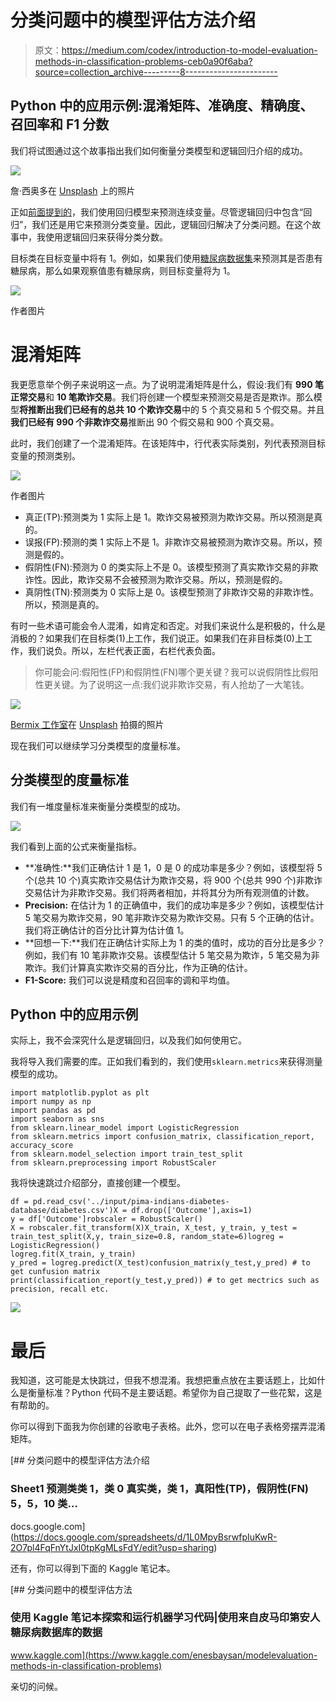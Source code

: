# 分类问题中的模型评估方法介绍

> 原文：<https://medium.com/codex/introduction-to-model-evaluation-methods-in-classification-problems-ceb0a90f6aba?source=collection_archive---------8----------------------->

## Python 中的应用示例:混淆矩阵、准确度、精确度、召回率和 F1 分数

我们将试图通过这个故事指出我们如何衡量分类模型和逻辑回归介绍的成功。

![](img/df72976bf9663bdb34904e4f63f83ac9.png)

詹·西奥多在 [Unsplash](https://unsplash.com/s/photos/predict?utm_source=unsplash&utm_medium=referral&utm_content=creditCopyText) 上的照片

正如[前面提到的](https://mebaysan.medium.com/introduction-to-model-evaluation-methods-in-regression-models-1b9c1c50f8a0)，我们使用回归模型来预测连续变量。尽管逻辑回归中包含“回归”，我们还是用它来预测分类变量。因此，逻辑回归解决了分类问题。在这个故事中，我使用逻辑回归来获得分类分数。

目标类在目标变量中将有 1。例如，如果我们使用[糖尿病数据集](https://www.kaggle.com/uciml/pima-indians-diabetes-database)来预测其是否患有糖尿病，那么如果观察值患有糖尿病，则目标变量将为 1。

![](img/35cd1f800b13ee75fd5cb49a50d92d0d.png)

作者图片

# 混淆矩阵

我更愿意举个例子来说明这一点。为了说明混淆矩阵是什么，假设:我们有 **990 笔正常交易**和 **10 笔欺诈交易**。我们将创建一个模型来预测交易是否是欺诈。那么模型**将推断出我们已经有的总共 10 个欺诈交易**中的 5 个真交易和 5 个假交易。并且**我们已经有 990 个非欺诈交易**推断出 90 个假交易和 900 个真交易。

此时，我们创建了一个混淆矩阵。在该矩阵中，行代表实际类别，列代表预测目标变量的预测类别。

![](img/eff7d9f78e23e91aeaa6f470e0d1a21f.png)

作者图片

*   真正(TP):预测类为 1 实际上是 1。欺诈交易被预测为欺诈交易。所以预测是真的。
*   误报(FP):预测的类 1 实际上不是 1。非欺诈交易被预测为欺诈交易。所以，预测是假的。
*   假阴性(FN):预测为 0 的类实际上不是 0。该模型预测了真实欺诈交易的非欺诈性。因此，欺诈交易不会被预测为欺诈交易。所以，预测是假的。
*   真阴性(TN):预测类为 0 实际上是 0。该模型预测了非欺诈交易的非欺诈性。所以，预测是真的。

有时一些术语可能会令人混淆，如肯定和否定。对我们来说什么是积极的，什么是消极的？如果我们在目标类(1)上工作，我们说正。如果我们在非目标类(0)上工作，我们说负。所以，左栏代表正面，右栏代表负面。

> 你可能会问:假阳性(FP)和假阴性(FN)哪个更关键？我可以说假阴性比假阳性更关键。为了说明这一点:我们说非欺诈交易，有人抢劫了一大笔钱。

![](img/44ca055a61a53d7311989533c31f5583.png)

[Bermix 工作室](https://unsplash.com/@bermixstudio?utm_source=unsplash&utm_medium=referral&utm_content=creditCopyText)在 [Unsplash](https://unsplash.com/s/photos/fraud?utm_source=unsplash&utm_medium=referral&utm_content=creditCopyText) 拍摄的照片

现在我们可以继续学习分类模型的度量标准。

## 分类模型的度量标准

我们有一堆度量标准来衡量分类模型的成功。

![](img/209b323c31f23794d473048dced9e512.png)

我们看到上面的公式来衡量指标。

*   **准确性:**我们正确估计 1 是 1，0 是 0 的成功率是多少？例如，该模型将 5 个(总共 10 个)真实欺诈交易估计为欺诈交易，将 900 个(总共 990 个)非欺诈交易估计为非欺诈交易。我们将两者相加，并将其分为所有观测值的计数。
*   **Precision:** 在估计为 1 的正确值中，我们的成功率是多少？例如，该模型估计 5 笔交易为欺诈交易，90 笔非欺诈交易为欺诈交易。只有 5 个正确的估计。我们将正确估计的百分比计算为估计值 1。
*   **回想一下:**我们在正确估计实际上为 1 的类的值时，成功的百分比是多少？例如，我们有 10 笔非欺诈交易。该模型估计 5 笔交易为欺诈，5 笔交易为非欺诈。我们计算真实欺诈交易的百分比，作为正确的估计。
*   **F1-Score:** 我们可以说是精度和召回率的调和平均值。

## Python 中的应用示例

实际上，我不会深究什么是逻辑回归，以及我们如何使用它。

我将导入我们需要的库。正如我们看到的，我们使用`sklearn.metrics`来获得测量模型的成功。

```
import matplotlib.pyplot as plt
import numpy as np
import pandas as pd
import seaborn as sns
from sklearn.linear_model import LogisticRegression
from sklearn.metrics import confusion_matrix, classification_report, accuracy_score
from sklearn.model_selection import train_test_split
from sklearn.preprocessing import RobustScaler
```

我将快速跳过介绍部分，直接创建一个模型。

```
df = pd.read_csv('../input/pima-indians-diabetes-database/diabetes.csv')X = df.drop(['Outcome'],axis=1)
y = df['Outcome']robscaler = RobustScaler()
X = robscaler.fit_transform(X)X_train, X_test, y_train, y_test = train_test_split(X,y, train_size=0.8, random_state=6)logreg = LogisticRegression()
logreg.fit(X_train, y_train)
y_pred = logreg.predict(X_test)confusion_matrix(y_test,y_pred) # to get cunfusion matrix
print(classification_report(y_test,y_pred)) # to get mectrics such as precision, recall etc.
```

![](img/03a961e5f45a2796b352c8380663ef4c.png)

# 最后

我知道，这可能是太快跳过，但我不想混淆。我想把重点放在主要话题上，比如什么是衡量标准？Python 代码不是主要话题。希望你为自己提取了一些花絮，这是有帮助的。

你可以得到下面我为你创建的谷歌电子表格。此外，您可以在电子表格旁摆弄混淆矩阵。

[](https://docs.google.com/spreadsheets/d/1L0MpyBsrwfpIuKwR-2O7pl4FqFnYtJxI0tpKgMLsFdY/edit?usp=sharing) [## 分类问题中的模型评估方法介绍

### Sheet1 预测类类 1，类 0 真实类，类 1，真阳性(TP)，假阴性(FN) 5，5，10 类…

docs.google.com](https://docs.google.com/spreadsheets/d/1L0MpyBsrwfpIuKwR-2O7pl4FqFnYtJxI0tpKgMLsFdY/edit?usp=sharing) 

还有，你可以得到下面的 Kaggle 笔记本。

[](https://www.kaggle.com/enesbaysan/modelevaluation-methods-in-classification-problems) [## 分类问题中的模型评估方法

### 使用 Kaggle 笔记本探索和运行机器学习代码|使用来自皮马印第安人糖尿病数据库的数据

www.kaggle.com](https://www.kaggle.com/enesbaysan/modelevaluation-methods-in-classification-problems) 

亲切的问候。